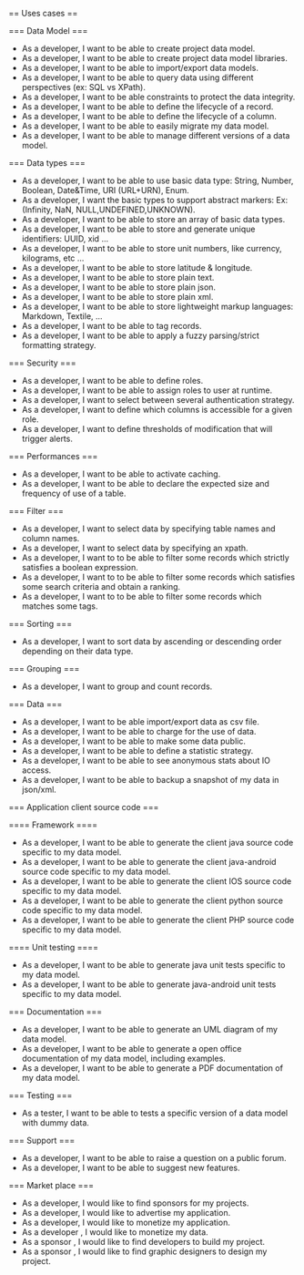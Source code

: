 == Uses cases ==

=== Data Model ===

 * As a developer, I want to be able to create project data model.
 * As a developer, I want to be able to create project data model libraries.
 * As a developer, I want to be able to import/export data models.
 * As a developer, I want to be able to query data using different perspectives (ex: SQL vs XPath).
 * As a developer, I want to be able constraints to protect the data integrity.
 * As a developer, I want to be able to define the lifecycle of a record.
 * As a developer, I want to be able to define the lifecycle of a column.
 * As a developer, I want to be able to easily migrate my data model.
 * As a developer, I want to be able to manage different versions of a data model.
 

=== Data types ===
 
 * As a developer, I want to be able to use basic data type: String, Number, Boolean, Date&Time, URI (URL+URN), Enum.
 * As a developer, I want the basic types to support abstract markers: Ex:(Infinity, NaN, NULL,UNDEFINED,UNKNOWN).
 * As a developer, I want to be able to store an array of basic data types.
 * As a developer, I want to be able to store and generate unique identifiers: UUID, xid ...
 * As a developer, I want to be able to store unit numbers, like currency, kilograms, etc ...
 * As a developer, I want to be able to store latitude & longitude.
 * As a developer, I want to be able to store plain text.
 * As a developer, I want to be able to store plain json.
 * As a developer, I want to be able to store plain xml.
 * As a developer, I want to be able to store lightweight markup languages: Markdown, Textile, ...
 * As a developer, I want to be able to tag records.
 * As a developer, I want to be able to apply a fuzzy parsing/strict formatting strategy.


=== Security ===

 * As a developer, I want to be able to define roles.
 * As a developer, I want to be able to assign roles to user at runtime.
 * As a developer, I want to select between several authentication strategy.
 * As a developer, I want to define which columns is accessible for a given role.
 * As a developer, I want to define thresholds of modification that will trigger alerts.

=== Performances ===

 * As a developer, I want to be able to activate caching.
 * As a developer, I want to be able to declare the expected size and frequency of use of a table.
 
=== Filter ===

 * As a developer, I want to select data by specifying table names and column names.
 * As a developer, I want to select data by specifying an xpath.
 * As a developer, I want to to be able to filter some records which strictly satisfies a boolean expression.
 * As a developer, I want to to be able to filter some records which satisfies some search criteria and obtain a ranking.
 * As a developer, I want to to be able to filter some records which matches some tags.

=== Sorting ===

 * As a developer, I want to sort data by ascending or descending order depending on their data type.

=== Grouping ===

 * As a developer, I want to group and count records.

=== Data ===

  * As a developer, I want to be able import/export data as csv file.
  * As a developer, I want to be able to charge for the use of data.
  * As a developer, I want to be able to make some data public.
  * As a developer, I want to be able to define a statistic strategy.
  * As a developer, I want to be able to see anonymous stats about IO access.
  * As a developer, I want to be able to backup a snapshot of my data in json/xml.

=== Application client source code ===

==== Framework ====

 * As a developer, I want to be able to generate the client java source code specific to my data model.
 * As a developer, I want to be able to generate the client java-android source code specific to my data model.
 * As a developer, I want to be able to generate the client IOS source code specific to my data model.
 * As a developer, I want to be able to generate the client python source code specific to my data model.
 * As a developer, I want to be able to generate the client PHP source code specific to my data model.

==== Unit testing ====

 * As a developer, I want to be able to generate java unit tests specific to my data model.
 * As a developer, I want to be able to generate java-android unit tests specific to my data model.

=== Documentation ===

 * As a developer, I want to be able to generate an UML diagram of my data model.
 * As a developer, I want to be able to generate a open office documentation of my data model, including examples.
 * As a developer, I want to be able to generate a PDF documentation of my data model.

=== Testing ===

  * As a tester, I want to be able to tests a specific version of a data model with dummy data.

=== Support ===

  * As a developer, I want to be able to raise a question on a public forum.
  * As a developer, I want to be able to suggest new features.

=== Market place ===

  * As a developer, I would like to find sponsors for my projects.
  * As a developer, I would like to advertise my application.
  * As a developer, I would like to monetize my application.
  * As a developer , I would like to monetize my data.
  * As a sponsor , I would like to find developers to build my project.
 * As a sponsor , I would like to find graphic designers to design my project.




















